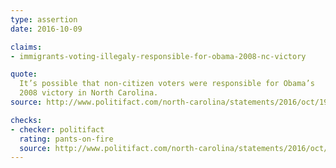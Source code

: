 ```yaml
---
type: assertion
date: 2016-10-09

claims:
- immigrants-voting-illegaly-responsible-for-obama-2008-nc-victory

quote:
  It’s possible that non-citizen voters were responsible for Obama’s
  2008 victory in North Carolina.
source: http://www.politifact.com/north-carolina/statements/2016/oct/19/donald-trump/trump-wrongfully-says-immigrants-voting-illegally-/

checks:
- checker: politifact
  rating: pants-on-fire
  source: http://www.politifact.com/north-carolina/statements/2016/oct/19/donald-trump/trump-wrongfully-says-immigrants-voting-illegally-/
---
```

